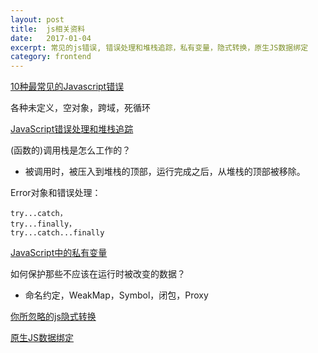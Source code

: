 ```yaml
---
layout: post
title:  js相关资料
date:   2017-01-04
excerpt: 常见的js错误, 错误处理和堆栈追踪，私有变量，隐式转换，原生JS数据绑定
category: frontend
---
```


[10种最常见的Javascript错误](https://elevenbeans.github.io/2018/02/05/top-10-javascript-errors/)

各种未定义，空对象，跨域，死循环

[JavaScript错误处理和堆栈追踪](https://github.com/dwqs/blog/issues/49)

(函数的)调用栈是怎么工作的？

- 被调用时，被压入到堆栈的顶部，运行完成之后，从堆栈的顶部被移除。

Error对象和错误处理：
```
try...catch，
try...finally，
try...catch...finally
```

[JavaScript中的私有变量](https://juejin.im/post/5a8e9b6d5188257a5f1ed826)

如何保护那些不应该在运行时被改变的数据？

- 命名约定，WeakMap，Symbol，闭包，Proxy

[你所忽略的js隐式转换](https://juejin.im/post/5a7172d9f265da3e3245cbca)

[原生JS数据绑定](http://zcfy.cc/article/native-javascript-data-binding)


